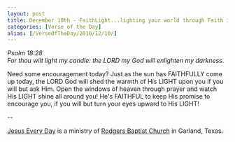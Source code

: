 ```yaml
---
layout: post
title: December 10th - FaithLight...lighting your world through Faith in
categories: [Verse of the Day]
alias: [/VerseOfTheDay/2010/12/10/]
---
```


_Psalm 18:28  
For thou wilt light my candle: the LORD my God will enlighten my
darkness._

Need some encouragement today? Just as the sun has FAITHFULLY come
up today, the LORD God will shed the warmth of His LIGHT upon you if
you will but ask Him. Open the windows of heaven through prayer and
watch His LIGHT shine all around you! He's FAITHFUL to keep His
promise to encourage you, if you will but turn your eyes upward to
His LIGHT!

 --

<a href=http://jesuseveryday.net>Jesus Every Day</a> is a ministry of <a href=http://rodgersbaptist.net>Rodgers Baptist Church</a> in Garland, Texas.
